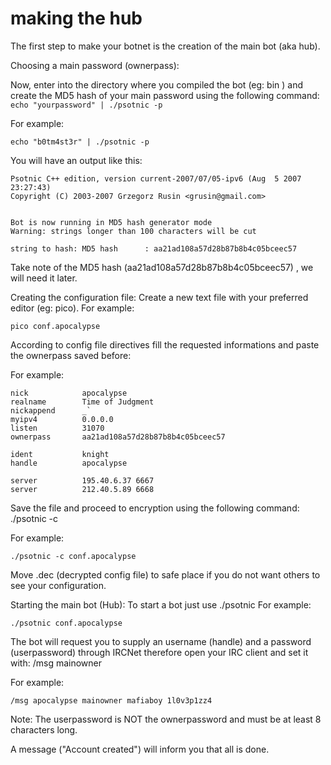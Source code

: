# making the hub
The first step to make your botnet is the creation of the main bot (aka hub).

Choosing a main password (ownerpass):

Now, enter into the directory where you compiled the bot (eg: bin ) and create the MD5 hash of your main password using the following command: ```echo "yourpassword" | ./psotnic -p```

For example:

```echo "b0tm4st3r" | ./psotnic -p```

You will have an output like this:
```
Psotnic C++ edition, version current-2007/07/05-ipv6 (Aug  5 2007 23:27:43)
Copyright (C) 2003-2007 Grzegorz Rusin <grusin@gmail.com>


Bot is now running in MD5 hash generator mode
Warning: strings longer than 100 characters will be cut
 
string to hash: MD5 hash      : aa21ad108a57d28b87b8b4c05bceec57
```
Take note of the MD5 hash (aa21ad108a57d28b87b8b4c05bceec57) , we will need it later.


Creating the configuration file: Create a new text file with your preferred editor (eg: pico). For example:

```pico conf.apocalypse```

According to config file directives fill the requested informations and paste the ownerpass saved before:

For example:
```
nick            apocalypse
realname        Time of Judgment
nickappend      _`
myipv4          0.0.0.0
listen          31070
ownerpass       aa21ad108a57d28b87b8b4c05bceec57
 
ident           knight
handle          apocalypse
 
server          195.40.6.37 6667
server          212.40.5.89 6668
```

Save the file and proceed to encryption using the following command: ./psotnic -c <filename>

For example:
```
./psotnic -c conf.apocalypse
```

Move <filename>.dec (decrypted config file) to safe place if you do not want others to see your configuration.

Starting the main bot (Hub): To start a bot just use ./psotnic <configfile> For example:
```
./psotnic conf.apocalypse
```

The bot will request you to supply an username (handle) and a password (userpassword) through IRCNet therefore open your IRC client and set it with: /msg <botnickname> mainowner <username> <password>

For example:
```
/msg apocalypse mainowner mafiaboy 1l0v3p1zz4
```
Note: The userpassword is NOT the ownerpassword and must be at least 8 characters long.

A message ("Account created") will inform you that all is done.
